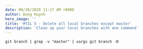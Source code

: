```yaml
---
date: 08/28/2020 11:17 AM +0800
author: Dung Huynh
hero_image: ''
title: '#TIL 5 - Delete all local branches except master'
description: 'Clean up your local branches with one command'
---
```


    git branch | grep -v "master" | xargs git branch -D
